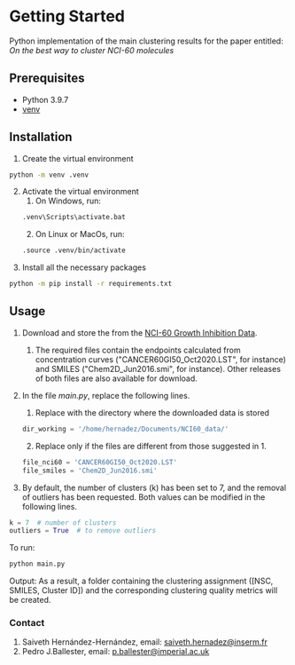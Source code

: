 # Getting Started
Python implementation of the main clustering results for the paper entitled:
_On the best way to cluster NCI-60 molecules_


## Prerequisites
- Python 3.9.7
- [venv](https://docs.python.org/3/tutorial/venv.html) 

## Installation

1. Create the virtual environment
```bash
python -m venv .venv
```

2. Activate the virtual environment
   1. On Windows, run:
   ```bash
   .venv\Scripts\activate.bat
   ```
   2. On Linux or MacOs, run:
   ```bash
   .source .venv/bin/activate
   ```
3. Install all the necessary packages 
```bash
python -m pip install -r requirements.txt
```

## Usage

1. Download and store the from the [NCI-60 Growth Inhibition Data](https://wiki.nci.nih.gov/display/NCIDTPdata/NCI-60+Data+Download+-+Previous+Releases). 
   1. The required files contain the endpoints calculated from concentration curves ("CANCER60GI50_Oct2020.LST", for instance) and SMILES ("Chem2D_Jun2016.smi", for instance). 
      Other releases of both files are also available for download.
2. In the file _main.py_, replace the following lines.
   1. Replace with the directory  where the downloaded data is stored
   ```python
   dir_working = '/home/hernadez/Documents/NCI60_data/' 
   ```
   2. Replace only if the files are different from those suggested in 1.
   ```python
   file_nci60 = 'CANCER60GI50_Oct2020.LST'  
   file_smiles = 'Chem2D_Jun2016.smi' 
   ```
   
3. By default, the number of clusters (k) has been set to 7, and the removal of outliers has been requested. Both values can be modified in the following lines.
```python
k = 7  # number of clusters
outliers = True  # to remove outliers
```


To run:
```python
python main.py
```

Output:
As a result, a folder containing the clustering assignment ([NSC, SMILES, Cluster ID]) and the corresponding clustering quality metrics will be created.


### Contact

1. Saiveth Hernández-Hernández, email: saiveth.hernadez@inserm.fr
2. Pedro J.Ballester, email: p.ballester@imperial.ac.uk
